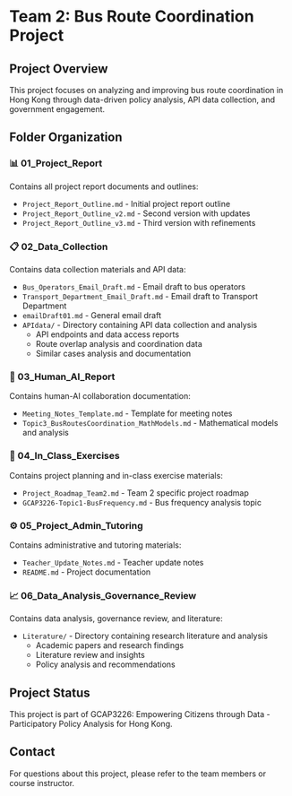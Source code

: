 # Team 2: Bus Route Coordination Project

## Project Overview
This project focuses on analyzing and improving bus route coordination in Hong Kong through data-driven policy analysis, API data collection, and government engagement.

## Folder Organization

### 📊 01_Project_Report
Contains all project report documents and outlines:
- `Project_Report_Outline.md` - Initial project report outline
- `Project_Report_Outline_v2.md` - Second version with updates
- `Project_Report_Outline_v3.md` - Third version with refinements

### 📋 02_Data_Collection
Contains data collection materials and API data:
- `Bus_Operators_Email_Draft.md` - Email draft to bus operators
- `Transport_Department_Email_Draft.md` - Email draft to Transport Department
- `emailDraft01.md` - General email draft
- `APIdata/` - Directory containing API data collection and analysis
  - API endpoints and data access reports
  - Route overlap analysis and coordination data
  - Similar cases analysis and documentation

### 🤖 03_Human_AI_Report
Contains human-AI collaboration documentation:
- `Meeting_Notes_Template.md` - Template for meeting notes
- `Topic3_BusRoutesCoordination_MathModels.md` - Mathematical models and analysis

### 🎯 04_In_Class_Exercises
Contains project planning and in-class exercise materials:
- `Project_Roadmap_Team2.md` - Team 2 specific project roadmap
- `GCAP3226-Topic1-BusFrequency.md` - Bus frequency analysis topic

### ⚙️ 05_Project_Admin_Tutoring
Contains administrative and tutoring materials:
- `Teacher_Update_Notes.md` - Teacher update notes
- `README.md` - Project documentation

### 📈 06_Data_Analysis_Governance_Review
Contains data analysis, governance review, and literature:
- `Literature/` - Directory containing research literature and analysis
  - Academic papers and research findings
  - Literature review and insights
  - Policy analysis and recommendations

## Project Status
This project is part of GCAP3226: Empowering Citizens through Data - Participatory Policy Analysis for Hong Kong.

## Contact
For questions about this project, please refer to the team members or course instructor.